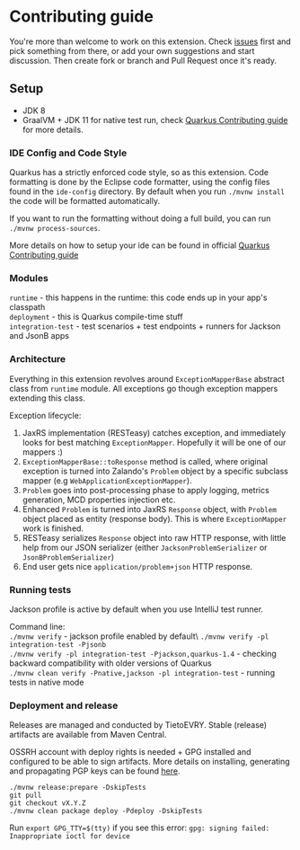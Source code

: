 # Contributing guide

You're more than welcome to work on this extension. Check [issues](../../issues/) first and pick something from there, 
or add your own suggestions and start discussion. Then create fork or branch and Pull Request once it's ready.

## Setup
- JDK 8
- GraalVM + JDK 11 for native test run, check [Quarkus Contributing guide](https://github.com/quarkusio/quarkus/blob/main/CONTRIBUTING.md#setup) for more details.

### IDE Config and Code Style

Quarkus has a strictly enforced code style, so as this extension. Code formatting is done by the Eclipse code formatter, using the config files
found in the `ide-config` directory. By default when you run `./mvnw install` the code will be formatted automatically.

If you want to run the formatting without doing a full build, you can run `./mvnw process-sources`.

More details on how to setup your ide can be found in official [Quarkus Contributing guide](https://github.com/quarkusio/quarkus/blob/main/CONTRIBUTING.md#ide-config-and-code-style)

### Modules
`runtime` - this happens in the runtime: this code ends up in your app's classpath\
`deployment` - this is Quarkus compile-time stuff\
`integration-test` - test scenarios + test endpoints + runners for Jackson and JsonB apps

### Architecture
Everything in this extension revolves around `ExceptionMapperBase` abstract class from `runtime` module. All exceptions go though
exception mappers extending this class.

Exception lifecycle:
1. JaxRS implementation (RESTeasy) catches exception, and immediately looks for best matching `ExceptionMapper`. Hopefully it will be one of our mappers :)
2. `ExceptionMapperBase::toResponse` method is called, where original exception is turned into Zalando's `Problem` object by a specific subclass mapper (e.g `WebApplicationExceptionMapper`).
3. `Problem` goes into post-processing phase to apply logging, metrics generation, MCD properties injection etc.
4. Enhanced `Problem` is turned into JaxRS `Response` object, with `Problem` object placed as entity (response body). This is where `ExceptionMapper` work is finished.
5. RESTeasy serializes `Response` object into raw HTTP response, with little help from our JSON serializer (either `JacksonProblemSerializer` or `JsonBProblemSerializer`)
6. End user gets nice `application/problem+json` HTTP response.

### Running tests
Jackson profile is active by default when you use IntelliJ test runner.

Command line:\
`./mvnw verify` - jackson profile enabled by default\ 
`./mvnw verify -pl integration-test -Pjsonb`\
`./mvnw verify -pl integration-test -Pjackson,quarkus-1.4` - checking backward compatibility with older versions of Quarkus\
`./mvnw clean verify -Pnative,jackson -pl integration-test` - running tests in native mode

### Deployment and release
Releases are managed and conducted by TietoEVRY. Stable (release) artifacts are available from Maven Central.

OSSRH account with deploy rights is needed + GPG installed and configured to be able to sign artifacts.
More details on installing, generating and propagating PGP keys can be found [here](https://central.sonatype.org/pages/working-with-pgp-signatures.html).
```
./mvnw release:prepare -DskipTests
git pull
git checkout vX.Y.Z
./mvnw clean package deploy -Pdeploy -DskipTests
```

Run `export GPG_TTY=$(tty)` if you see this error: `gpg: signing failed: Inappropriate ioctl for device`